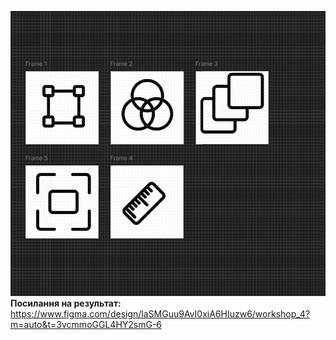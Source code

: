 ![Icons](icons.png)
**Посилання на результат:**
https://www.figma.com/design/laSMGuu9AvI0xiA6HIuzw6/workshop_4?m=auto&t=3vcmmoGGL4HY2smG-6
